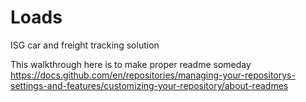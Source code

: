 # Loads
ISG car and freight tracking solution

This walkthrough here is to make proper readme someday
https://docs.github.com/en/repositories/managing-your-repositorys-settings-and-features/customizing-your-repository/about-readmes
